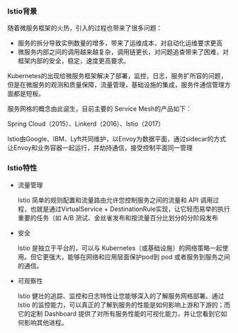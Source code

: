 ### Istio背景

随着微服务框架的火热，引入的过程也带来了很多问题：

- 服务的拆分导致实例数量的增多，带来了运维成本，对自动化运维要求更高
- 微服务内部之间的调用越来越复杂，调用链更长，对问题追查带来了困难，对框架内部的安全，稳定，速度更高要求。

Kubernetes的出现给微服务框架解决了部署，监控，日志，服务扩所容的问题，但是在微服务的观测和质量保障，流量管理，基础设施的集成，服务件通信管理方面都是短板。

服务网格的概念由此诞生，目前主要的 Service Mesh的产品如下：

Spring Cloud（2015）、Linkerd（2016）、Istio（2017）

Istio由Google、IBM、Lyft共同维护，以Envoy为数据平面，通过sidecar的方式让Envoy和业务容器一起运行，并劫持通信，接受控制平面同一管理

### Istio特性

- 流量管理

  Istio 简单的规则配置和流量路由允许您控制服务之间的流量和 API 调用过程，也就是通过VirtualService + DestinationRule实现，让它轻而易举的执行重要的任务（如 A/B 测试、金丝雀发布和按流量百分比划分的分阶段发布

- 安全

  Istio 是独立于平台的，可以与 Kubernetes（或基础设施）的网络策略一起使用。但它更强大，能够在网络和应用层面保护pod到 pod 或者服务到服务之间的通信。

- 可观察性

  Istio 健壮的追踪、监控和日志特性让您能够深入的了解服务网格部署。通过 Istio 的监控能力，可以真正的了解到服务的性能是如何影响上游和下游的；而它的定制 Dashboard 提供了对所有服务性能的可视化能力，并让您看到它如何影响其他进程。

  



